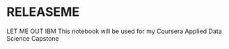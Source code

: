 # RELEASEME
LET ME OUT IBM
This notebook will be used for my Coursera Applied Data Science Capstone
